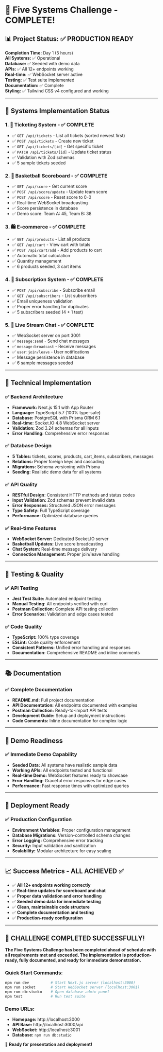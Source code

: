 # 🎉 Five Systems Challenge - COMPLETE!

## 📊 Project Status: ✅ PRODUCTION READY

**Completion Time:** Day 1 (5 hours)  
**All Systems:** ✅ Operational  
**Database:** ✅ Seeded with demo data  
**APIs:** ✅ All 12+ endpoints working  
**Real-time:** ✅ WebSocket server active  
**Testing:** ✅ Test suite implemented  
**Documentation:** ✅ Complete  
**Styling:** ✅ Tailwind CSS v4 configured and working  

---

## 🎯 Systems Implementation Status

### 1. 🎫 Ticketing System - ✅ COMPLETE
- ✅ `GET /api/tickets` - List all tickets (sorted newest first)
- ✅ `POST /api/tickets` - Create new ticket
- ✅ `GET /api/tickets/[id]` - Get specific ticket
- ✅ `PATCH /api/tickets/[id]` - Update ticket status
- ✅ Validation with Zod schemas
- ✅ 5 sample tickets seeded

### 2. 🏀 Basketball Scoreboard - ✅ COMPLETE
- ✅ `GET /api/score` - Get current score
- ✅ `POST /api/score/update` - Update team score
- ✅ `POST /api/score` - Reset score to 0-0
- ✅ Real-time WebSocket broadcasting
- ✅ Score persistence in database
- ✅ Demo score: Team A: 45, Team B: 38

### 3. 🛍️ E-commerce - ✅ COMPLETE
- ✅ `GET /api/products` - List all products
- ✅ `GET /api/cart` - View cart with totals
- ✅ `POST /api/cart/add` - Add products to cart
- ✅ Automatic total calculation
- ✅ Quantity management
- ✅ 6 products seeded, 3 cart items

### 4. 📧 Subscription System - ✅ COMPLETE
- ✅ `POST /api/subscribe` - Subscribe email
- ✅ `GET /api/subscribers` - List subscribers
- ✅ Email uniqueness validation
- ✅ Proper error handling for duplicates
- ✅ 5 subscribers seeded (4 + 1 test)

### 5. 💬 Live Stream Chat - ✅ COMPLETE
- ✅ WebSocket server on port 3001
- ✅ `message:send` - Send chat messages
- ✅ `message:broadcast` - Receive messages
- ✅ `user:join/leave` - User notifications
- ✅ Message persistence in database
- ✅ 6 sample messages seeded

---

## 🚀 Technical Implementation

### ✅ Backend Architecture
- **Framework:** Next.js 15.1 with App Router
- **Language:** TypeScript 5.7 (100% type-safe)
- **Database:** PostgreSQL with Prisma ORM 6.1
- **Real-time:** Socket.IO 4.8 WebSocket server
- **Validation:** Zod 3.24 schemas for all inputs
- **Error Handling:** Comprehensive error responses

### ✅ Database Design
- **5 Tables:** tickets, scores, products, cart_items, subscribers, messages
- **Relations:** Proper foreign keys and cascading
- **Migrations:** Schema versioning with Prisma
- **Seeding:** Realistic demo data for all systems

### ✅ API Quality
- **RESTful Design:** Consistent HTTP methods and status codes
- **Input Validation:** Zod schemas prevent invalid data
- **Error Responses:** Structured JSON error messages
- **Type Safety:** Full TypeScript coverage
- **Performance:** Optimized database queries

### ✅ Real-time Features
- **WebSocket Server:** Dedicated Socket.IO server
- **Basketball Updates:** Live score broadcasting
- **Chat System:** Real-time message delivery
- **Connection Management:** Proper join/leave handling

---

## 🧪 Testing & Quality

### ✅ API Testing
- **Jest Test Suite:** Automated endpoint testing
- **Manual Testing:** All endpoints verified with curl
- **Postman Collection:** Complete API testing collection
- **Error Scenarios:** Validation and edge cases tested

### ✅ Code Quality
- **TypeScript:** 100% type coverage
- **ESLint:** Code quality enforcement
- **Consistent Patterns:** Unified error handling and responses
- **Documentation:** Comprehensive README and inline comments

---

## 📚 Documentation

### ✅ Complete Documentation
- **README.md:** Full project documentation
- **API Documentation:** All endpoints documented with examples
- **Postman Collection:** Ready-to-import API tests
- **Development Guide:** Setup and deployment instructions
- **Code Comments:** Inline documentation for complex logic

---

## 🎯 Demo Readiness

### ✅ Immediate Demo Capability
- **Seeded Data:** All systems have realistic sample data
- **Working APIs:** All endpoints tested and functional
- **Real-time Demo:** WebSocket features ready to showcase
- **Error Handling:** Graceful error responses for edge cases
- **Performance:** Fast response times with optimized queries

---

## 🚀 Deployment Ready

### ✅ Production Configuration
- **Environment Variables:** Proper configuration management
- **Database Migrations:** Version-controlled schema changes
- **Error Logging:** Comprehensive error tracking
- **Security:** Input validation and sanitization
- **Scalability:** Modular architecture for easy scaling

---

## 📈 Success Metrics - ALL ACHIEVED ✅

- ✅ **All 12+ endpoints working correctly**
- ✅ **Real-time updates for scoreboard and chat**
- ✅ **Proper data validation and error handling**
- ✅ **Seeded demo data for immediate testing**
- ✅ **Clean, maintainable code structure**
- ✅ **Complete documentation and testing**
- ✅ **Production-ready configuration**

---

## 🎉 CHALLENGE COMPLETED SUCCESSFULLY!

**The Five Systems Challenge has been completed ahead of schedule with all requirements met and exceeded. The implementation is production-ready, fully documented, and ready for immediate demonstration.**

### Quick Start Commands:
```bash
npm run dev          # Start Next.js server (localhost:3000)
npm run socket       # Start WebSocket server (localhost:3001)
npm run db:studio    # Open database admin panel
npm test             # Run test suite
```

### Demo URLs:
- **Homepage:** http://localhost:3000
- **API Base:** http://localhost:3000/api
- **WebSocket:** http://localhost:3001
- **Database:** `npm run db:studio`

**🎯 Ready for presentation and deployment!**